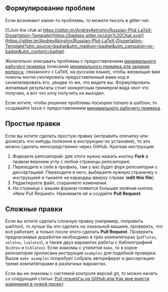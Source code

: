 ## Формулирование проблем
Если возникают какие-то проблемы, то можете писать в gitter-чат.

[![Join the chat at https://gitter.im/AndreyAkinshin/Russian-Phd-LaTeX-Dissertation-Template](https://badges.gitter.im/Join%20Chat.svg)](https://gitter.im/AndreyAkinshin/Russian-Phd-LaTeX-Dissertation-Template?utm_source=badge&utm_medium=badge&utm_campaign=pr-badge&utm_content=badge)

Желательно описывать проблемы с предоставлением [минимального рабочего примера](http://meta.tex.stackexchange.com/questions/228/ive-just-been-asked-to-write-a-minimal-example-what-is-that "Producing a concise Minimal Working Example")
(описание [минимального примера
для задания вопроса](https://dxdy.ru/post1315772.html#p1315772), связанного с LaTeX,
на русском языке), чтобы желающие вам помочь могли скопировать предоставленный
вами код и скомпилировать его, увидев то же, что видите вы. Формулировать
желаемые результаты стоит конкретным примером вида «вот что получаю, а вот что
хочу получить на выходе».

Если хотите, чтобы решение проблемы поскорее попало в шаблон, то создавайте
Issue с предоставлением [минимального рабочего примера](http://meta.tex.stackexchange.com/questions/228/ive-just-been-asked-to-write-a-minimal-example-what-is-that "Producing a concise Minimal Working Example").

## Простые правки

Если вы хотите сделать простую правку (исправить опечатку или дописать
что-нибудь полезное в инструкцию по установке), то это можно сделать
непосредственно через GitHub. Краткая инструкция:

1. Форкаете репозиторий: для этого нужно нажать кнопку **Fork** в правом верхнем
углу с любой страницы репозитория.
2. Переходите к себе в профиль, там у вас будет форк репозитория с диссертацией.
Переходите в него, выбираете нужную страничку с инструкцией и тыкаете на карандаш
вверху справа (**edit this file**).
3. Редактируете файл, сохраняете изменения.
4. На странице с вашим форком появится большая зелёная кнопка «New Pull Request».
Нажимаете её и создаёте **Pull Request**.

## Сложные правки

Если вы хотите сделать сложную правку (например, поправить шаблон), то лучше бы
это сделать на локальной машине, проверить, что всё работает, а только после
этого сделать **Pull Request**. Проверить предлагаемые доработки необходимо в трёх
компиляторах (`pdflatex`, `xelatex`, `lualatex`), а также двух вариантах работы
с библиографией (`bibtex` и `biblatex`).
Если знакомы с утилитой `make`, то в корне репозитория прописана инструкция
`examples` для подобной проверки. Вызов `make examples` попробует собрать
автореферат и диссертацию тремя компиляторами в различных вариантах.

Если вы не знакомы с системой контроля версий git, то можно начать со следующей
статьи: [Pull request'ы на GitHub или Как мне внести изменения в чужой проект](http://habrahabr.ru/post/125999/).
